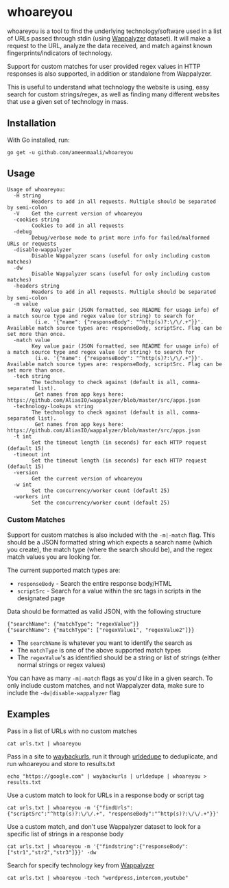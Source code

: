 # whoareyou
whoareyou is a tool to find the underlying technology/software used in a list of URLs 
passed through stdin (using [Wappalyzer](https://github.com/AliasIO/wappalyzer/blob/master/src/apps.json) dataset). It will
make a request to the URL, analyze the data received, and match against known fingerprints/indicators of technology.

Support for custom matches for user provided regex values in HTTP responses is also supported, in addition or standalone from Wappalyzer.

This is useful to understand what technology the website is using, easy search for custom strings/regex, as well as finding many different
websites that use a given set of technology in mass.

## Installation
With Go installed, run:

```
go get -u github.com/ameenmaali/whoareyou
```

## Usage

```
Usage of whoareyou:
  -H string
    	Headers to add in all requests. Multiple should be separated by semi-colon
  -V	Get the current version of whoareyou
  -cookies string
    	Cookies to add in all requests
  -debug
    	Debug/verbose mode to print more info for failed/malformed URLs or requests
  -disable-wappalyzer
    	Disable Wappalyzer scans (useful for only including custom matches)
  -dw
    	Disable Wappalyzer scans (useful for only including custom matches)
  -headers string
    	Headers to add in all requests. Multiple should be separated by semi-colon
  -m value
    	Key value pair (JSON formatted, see README for usage info) of a match source type and regex value (or string) to search for
    	 (i.e. '{"name": {"responseBody": "^http(s)?:\/\/.+"}}'. Available match source types are: responseBody, scriptSrc. Flag can be set more than once.
  -match value
    	Key value pair (JSON formatted, see README for usage info) of a match source type and regex value (or string) to search for
    	 (i.e. '{"name": {"responseBody": "^http(s)?:\/\/.+"}}'. Available match source types are: responseBody, scriptSrc. Flag can be set more than once.
  -tech string
    	The technology to check against (default is all, comma-separated list).
    	 Get names from app keys here: https://github.com/AliasIO/wappalyzer/blob/master/src/apps.json
  -technology-lookups string
    	The technology to check against (default is all, comma-separated list).
    	 Get names from app keys here: https://github.com/AliasIO/wappalyzer/blob/master/src/apps.json
  -t int
    	Set the timeout length (in seconds) for each HTTP request (default 15)
  -timeout int
    	Set the timeout length (in seconds) for each HTTP request (default 15)
  -version
    	Get the current version of whoareyou
  -w int
    	Set the concurrency/worker count (default 25)
  -workers int
    	Set the concurrency/worker count (default 25)
```

### Custom Matches
Support for custom matches is also included with the `-m|-match` flag. This should be a JSON formatted string which
expects a search name (which you create), the match type (where the search should be), and the regex match values you are looking for.

The current supported match types are:
* `responseBody` - Search the entire response body/HTML
* `scriptSrc` - Search for a value within the src tags in scripts in the designated page

Data should be formatted as valid JSON, with the following structure
```
{"searchName": {"matchType": "regexValue"}}
{"searchName": {"matchType": ["regexValue1", "regexValue2"]}}
```

* The `searchName` is whatever you want to identify the search as
* The `matchType` is one of the above supported match types
* The `regexValue`'s as identified should be a string or list of strings (either normal strings or regex values)

You can have as many `-m|-match` flags as you'd like in a given search. To only include custom matches, and not Wappalyzer data,
make sure to include the `-dw|disable-wappalyzer` flag

## Examples

Pass in a list of URLs with no custom matches

```
cat urls.txt | whoareyou
```

Pass in a site to [waybackurls](https://github.com/tomnomnom/waybackurls), run it through [urldedupe](https://github.com/ameenmaali/urldedupe) to deduplicate, and run whoareyou and store to results.txt

```
echo "https://google.com" | waybackurls | urldedupe | whoareyou > results.txt
```

Use a custom match to look for URLs in a response body or script tag

```
cat urls.txt | whoareyou -m '{"findUrls":{"scriptSrc":"^http(s)?:\/\/.+", "responseBody":"^http(s)?:\/\/.+"}}'
```

Use a custom match, and don't use Wappalyzer dataset to look for a specific list of strings in a response body

```
cat urls.txt | whoareyou -m '{"findstring":{"responseBody":["str1","str2","str3"]}}' -dw
```

Search for specify technology key from [Wappalyzer](https://github.com/AliasIO/wappalyzer/blob/master/src/apps.json)

```
cat urls.txt | whoareyou -tech "wordpress,intercom,youtube"
```
